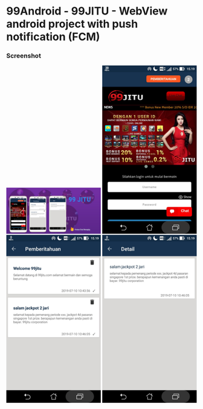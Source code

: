 # 99Android - 99JITU - WebView android project with push notification (FCM)
### Screenshot
<img src="https://raw.githubusercontent.com/Hendriyawan/99Android/master/99_jitu.jpg" width="250"/>
<img src="https://raw.githubusercontent.com/Hendriyawan/99Android/master/ss_99jitu_1.jpg" width="250"/>
<img src="https://raw.githubusercontent.com/Hendriyawan/99Android/master/ss_99jitu_2.jpg" width="250"/>
<img src="https://raw.githubusercontent.com/Hendriyawan/99Android/master/ss_99jitu_3.jpg" width="250"/>
